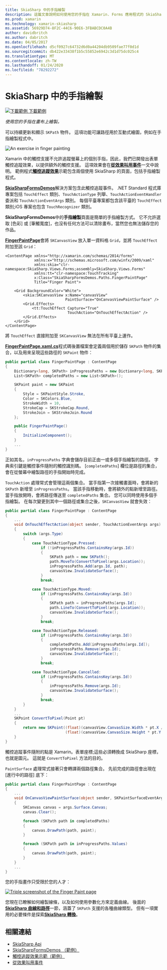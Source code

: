 ```yaml
---
title: SkiaSharp 中的手指繪製
description: 這篇文章說明如何使用您的手指在 Xamarin. Forms 應用程式的 SkiaSharp 畫布上繪製，並以範例程式碼示範這項功能。
ms.prod: xamarin
ms.technology: xamarin-skiasharp
ms.assetid: 56929D74-8F2C-44C6-90E6-3FBABCDC0A4B
author: davidbritch
ms.author: dabritch
ms.date: 04/05/2017
ms.openlocfilehash: d5cf0927c64732d6d0a44204db9509fae77f0d1d
ms.sourcegitcommit: db422e33438f1b5c55852e6942c3d1d75dc025c4
ms.translationtype: MT
ms.contentlocale: zh-TW
ms.lasthandoff: 01/24/2020
ms.locfileid: "78292272"
---
```

# <a name="finger-painting-in-skiasharp"></a>SkiaSharp 中的手指繪製

[![下載範例](~/media/shared/download.png) 下載範例](https://docs.microsoft.com/samples/xamarin/xamarin-forms-samples/skiasharpforms-demos)

_使用您的手指在畫布上繪製。_

可以持續更新和顯示 `SKPath` 物件。 這項功能可讓路徑用於互動式繪圖，例如在手指繪製程式中。

![](finger-paint-images/fingerpaintsample.png "An exercise in finger painting")

Xamarin 中的觸控支援不允許追蹤螢幕上的個別手指，因此，我們已開發出表單觸控追蹤效果，以提供額外的觸控支援。 這項效果會在[**從效果叫用事件**](~/xamarin-forms/app-fundamentals/effects/touch-tracking.md)一文中說明。 範例程式[**觸控追蹤效果**](https://docs.microsoft.com/samples/xamarin/xamarin-forms-samples/effects-touchtrackingeffect/)示範包含兩個使用 SkiaSharp 的頁面，包括手指繪製程式。

[**SkiaSharpFormsDemos**](https://docs.microsoft.com/samples/xamarin/xamarin-forms-samples/skiasharpforms-demos)解決方案包含此觸控追蹤事件。 .NET Standard 程式庫專案包括 `TouchEffect` 類別、`TouchActionType` 列舉、`TouchActionEventHandler` 委派和 `TouchActionEventArgs` 類別。 每個平臺專案都包含該平臺的 `TouchEffect` 類別;iOS 專案也包含 `TouchRecognizer` 類別。

**SkiaSharpFormsDemos**中的**手指繪製**頁面是簡單的手指繪製方式。 它不允許選取 [色彩] 或 [筆觸寬度]，也沒有任何方法可以清除畫布，當然您也無法儲存您的作品。

[**FingerPaintPage**](https://github.com/xamarin/xamarin-forms-samples/blob/master/SkiaSharpForms/Demos/Demos/SkiaSharpFormsDemos/Paths/FingerPaintPage.xaml)會將 `SKCanvasView` 放入單一資料格 `Grid`，並將 `TouchEffect` 附加至該 `Grid`：

```xaml
<ContentPage xmlns="http://xamarin.com/schemas/2014/forms"
             xmlns:x="http://schemas.microsoft.com/winfx/2009/xaml"
             xmlns:skia="clr-namespace:SkiaSharp.Views.Forms;assembly=SkiaSharp.Views.Forms"
             xmlns:tt="clr-namespace:TouchTracking"
             x:Class="SkiaSharpFormsDemos.Paths.FingerPaintPage"
             Title="Finger Paint">

    <Grid BackgroundColor="White">
        <skia:SKCanvasView x:Name="canvasView"
                           PaintSurface="OnCanvasViewPaintSurface" />
        <Grid.Effects>
            <tt:TouchEffect Capture="True"
                            TouchAction="OnTouchEffectAction" />
        </Grid.Effects>
    </Grid>
</ContentPage>
```

將 `TouchEffect` 直接附加至 `SKCanvasView` 無法在所有平臺上運作。

[**FingerPaintPage.xaml.cs**](https://github.com/xamarin/xamarin-forms-samples/blob/master/SkiaSharpForms/Demos/Demos/SkiaSharpFormsDemos/Paths/FingerPaintPage.xaml.cs)程式碼後置檔案會定義兩個用於儲存 `SKPath` 物件的集合，以及用來呈現這些路徑的 `SKPaint` 物件：

```csharp
public partial class FingerPaintPage : ContentPage
{
    Dictionary<long, SKPath> inProgressPaths = new Dictionary<long, SKPath>();
    List<SKPath> completedPaths = new List<SKPath>();

    SKPaint paint = new SKPaint
    {
        Style = SKPaintStyle.Stroke,
        Color = SKColors.Blue,
        StrokeWidth = 10,
        StrokeCap = SKStrokeCap.Round,
        StrokeJoin = SKStrokeJoin.Round
    };

    public FingerPaintPage()
    {
        InitializeComponent();
    }
    ...
}
```

正如其名，`inProgressPaths` 字典會儲存目前正由一或多個手指繪製的路徑。 字典索引鍵是觸控事件隨附的觸控識別碼。 [`completedPaths`] 欄位是路徑的集合，會在從螢幕中繪製路徑的手指開始時完成。

`TouchAction` 處理常式會管理這兩個集合。 當手指第一次接觸畫面時，會將新的 `SKPath` 新增至 `inProgressPaths`。 當該手指移動時，會將額外的點新增至路徑。 當手指放開時，會將路徑傳送至 `completedPaths` 集合。 您可以同時使用多個手指繪製。 在每次變更到其中一個路徑或集合之後，`SKCanvasView` 就會失效：

```csharp
public partial class FingerPaintPage : ContentPage
{
    ...
    void OnTouchEffectAction(object sender, TouchActionEventArgs args)
    {
        switch (args.Type)
        {
            case TouchActionType.Pressed:
                if (!inProgressPaths.ContainsKey(args.Id))
                {
                    SKPath path = new SKPath();
                    path.MoveTo(ConvertToPixel(args.Location));
                    inProgressPaths.Add(args.Id, path);
                    canvasView.InvalidateSurface();
                }
                break;

            case TouchActionType.Moved:
                if (inProgressPaths.ContainsKey(args.Id))
                {
                    SKPath path = inProgressPaths[args.Id];
                    path.LineTo(ConvertToPixel(args.Location));
                    canvasView.InvalidateSurface();
                }
                break;

            case TouchActionType.Released:
                if (inProgressPaths.ContainsKey(args.Id))
                {
                    completedPaths.Add(inProgressPaths[args.Id]);
                    inProgressPaths.Remove(args.Id);
                    canvasView.InvalidateSurface();
                }
                break;

            case TouchActionType.Cancelled:
                if (inProgressPaths.ContainsKey(args.Id))
                {
                    inProgressPaths.Remove(args.Id);
                    canvasView.InvalidateSurface();
                }
                break;
        }
    }
    ...
    SKPoint ConvertToPixel(Point pt)
    {
        return new SKPoint((float)(canvasView.CanvasSize.Width * pt.X / canvasView.Width),
                           (float)(canvasView.CanvasSize.Height * pt.Y / canvasView.Height));
    }
}
```

觸控追蹤事件隨附的點是 Xamarin。表單座標;這些必須轉換成 SkiaSharp 座標，也就是圖元。 這就是 `ConvertToPixel` 方法的目的。

`PaintSurface` 處理常式接著只會轉譯兩個路徑集合。 先前完成的路徑會出現在 [進行中的路徑] 底下：

```csharp
public partial class FingerPaintPage : ContentPage
{
    ...
    void OnCanvasViewPaintSurface(object sender, SKPaintSurfaceEventArgs args)
    {
        SKCanvas canvas = args.Surface.Canvas;
        canvas.Clear();

        foreach (SKPath path in completedPaths)
        {
            canvas.DrawPath(path, paint);
        }

        foreach (SKPath path in inProgressPaths.Values)
        {
            canvas.DrawPath(path, paint);
        }
    }
    ...
}
```

您的手指畫作只受限於您的人才：

[![](finger-paint-images/fingerpaint-small.png "Triple screenshot of the Finger Paint page")](finger-paint-images/fingerpaint-large.png#lightbox "Triple screenshot of the Finger Paint page")

您現在已瞭解如何繪製線條，以及如何使用參數化方來定義曲線。 後面的[**SkiaSharp 曲線和路徑**](../curves/index.md)一節，涵蓋了 `SKPath` 支援的各種曲線類型。 但有一項實用的必要條件是探索[**SkiaSharp 轉換**](../transforms/index.md)。

## <a name="related-links"></a>相關連結

- [SkiaSharp Api](https://docs.microsoft.com/dotnet/api/skiasharp)
- [SkiaSharpFormsDemos （範例）](https://docs.microsoft.com/samples/xamarin/xamarin-forms-samples/skiasharpforms-demos)
- [觸控追蹤效果示範（範例）](https://docs.microsoft.com/samples/xamarin/xamarin-forms-samples/effects-touchtrackingeffect/)
- [從效果叫用事件](~/xamarin-forms/app-fundamentals/effects/touch-tracking.md)
